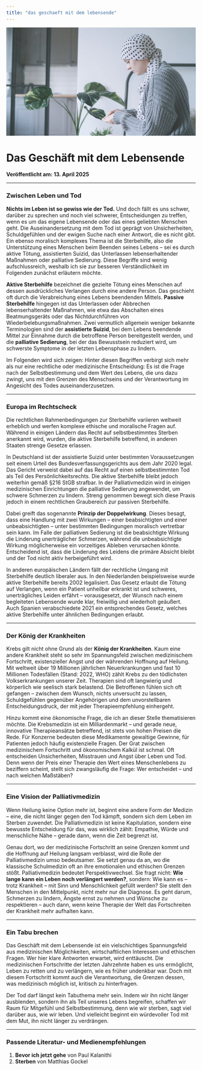 ```yaml
---
title: "das geschaeft mit dem lebensende"
---
```


![Blogbild](/assets/cover-images/Artikel-18.jpg)

# Das Geschäft mit dem Lebensende

**Veröffentlicht am: 13. April 2025**

---

### Zwischen Leben und Tod

**Nichts im Leben ist so gewiss wie der Tod.**
Und doch fällt es uns schwer, darüber zu sprechen und noch viel schwerer, Entscheidungen zu treffen, wenn es um das eigene Lebensende oder das eines geliebten Menschen geht. Die Auseinandersetzung mit dem Tod ist geprägt von Unsicherheiten, Schuldgefühlen und der ewigen Suche nach einer Antwort, die es nicht gibt. Ein ebenso moralisch komplexes Thema ist die Sterbehilfe, also die Unterstützung eines Menschen beim Beenden seines Lebens – sei es durch aktive Tötung, assistierten Suizid, das Unterlassen lebenserhaltender Maßnahmen oder palliative Sedierung. Diese Begriffe sind wenig aufschlussreich, weshalb ich sie zur besseren Verständlichkeit im Folgenden zunächst erläutern möchte.

**Aktive Sterbehilfe** bezeichnet die gezielte Tötung eines Menschen auf dessen ausdrückliches Verlangen durch eine andere Person. Das geschieht oft durch die Verabreichung eines Lebens beendenden Mittels. **Passive Sterbehilfe** hingegen ist das Unterlassen oder Abbrechen lebenserhaltender Maßnahmen, wie etwa das Abschalten eines Beatmungsgeräts oder das Nichtdurchführen von Wiederbelebungsmaßnahmen. Zwei vermutlich allgemein weniger bekannte Terminologien sind der **assistierte Suizid**, bei dem Lebens beendende Mittel zur Einnahme durch die betroffene Person bereitgestellt werden, und die **palliative Sedierung**, bei der das Bewusstsein reduziert wird, um schwerste Symptome in der letzten Lebensphase zu lindern.

Im Folgenden wird sich zeigen: Hinter diesen Begriffen verbirgt sich mehr als nur eine rechtliche oder medizinische Entscheidung: Es ist die Frage nach der Selbstbestimmung und dem Wert des Lebens, die uns dazu zwingt, uns mit den Grenzen des Menschseins und der Verantwortung im Angesicht des Todes auseinanderzusetzen.

---

### Europa im Rechtscheck

Die rechtlichen Rahmenbedingungen zur Sterbehilfe variieren weltweit erheblich und werfen komplexe ethische und moralische Fragen auf. Während in einigen Ländern das Recht auf selbstbestimmtes Sterben anerkannt wird, wurden, die aktive Sterbehilfe betreffend, in anderen Staaten strenge Gesetze erlassen.

In Deutschland ist der assistierte Suizid unter bestimmten Voraussetzungen seit einem Urteil des Bundesverfassungsgerichts aus dem Jahr 2020 legal. Das Gericht verweist dabei auf das Recht auf einen selbstbestimmten Tod als Teil des Persönlichkeitsrechts. Die aktive Sterbehilfe bleibt jedoch weiterhin gemäß §216 StGB strafbar. In der Palliativmedizin wird in einigen medizinischen Einrichtungen die palliative Sedierung angewendet, um schwere Schmerzen zu lindern. Streng genommen bewegt sich diese Praxis jedoch in einem rechtlichen Graubereich zur passiven Sterbehilfe.

Dabei greift das sogenannte **Prinzip der Doppelwirkung**. Dieses besagt, dass eine Handlung mit zwei Wirkungen – einer beabsichtigten und einer unbeabsichtigten – unter bestimmten Bedingungen moralisch vertretbar sein kann. Im Falle der palliativen Sedierung ist die beabsichtigte Wirkung die Linderung unerträglicher Schmerzen, während die unbeabsichtigte Wirkung möglicherweise ein vorzeitiges Ableben verursachen könnte. Entscheidend ist, dass die Linderung des Leidens die primäre Absicht bleibt und der Tod nicht aktiv herbeigeführt wird.

In anderen europäischen Ländern fällt der rechtliche Umgang mit Sterbehilfe deutlich liberaler aus. In den Niederlanden beispielsweise wurde aktive Sterbehilfe bereits 2002 legalisiert. Das Gesetz erlaubt die Tötung auf Verlangen, wenn ein Patient unheilbar erkrankt ist und schweres, unerträgliches Leiden erfährt – vorausgesetzt, der Wunsch nach einem begleiteten Lebensende wurde klar, freiwillig und wiederholt geäußert. Auch Spanien verabschiedete 2021 ein entsprechendes Gesetz, welches aktive Sterbehilfe unter ähnlichen Bedingungen erlaubt.

---

### Der König der Krankheiten

Krebs gilt nicht ohne Grund als der **König der Krankheiten**. Kaum eine andere Krankheit steht so sehr im Spannungsfeld zwischen medizinischem Fortschritt, existenzieller Angst und der währenden Hoffnung auf Heilung. Mit weltweit über 19 Millionen jährlichen Neuerkrankungen und fast 10 Millionen Todesfällen (Stand: 2022, WHO) zählt Krebs zu den tödlichsten Volkserkrankungen unserer Zeit. Therapien sind oft langwierig und körperlich wie seelisch stark belastend. Die Betroffenen fühlen sich oft gefangen – zwischen dem Wunsch, nichts unversucht zu lassen, Schuldgefühlen gegenüber Angehörigen und dem unvorstellbaren Entscheidungsdruck, der mit jeder Therapieempfehlung einhergeht.

Hinzu kommt eine ökonomische Frage, die ich an dieser Stelle thematisieren möchte. Die Krebsmedizin ist ein Milliardenmarkt – und gerade neue, innovative Therapieansätze betreffend, ist stets von hohen Preisen die Rede. Für Konzerne bedeuten diese Medikamente gewaltige Gewinne, für Patienten jedoch häufig existenzielle Fragen. Der Grat zwischen medizinischem Fortschritt und ökonomischem Kalkül ist schmal. Oft entscheiden Unsicherheiten, Misstrauen und Angst über Leben und Tod. Denn wenn der Preis einer Therapie den Wert eines Menschenlebens zu beziffern scheint, stellt sich zwangsläufig die Frage: Wer entscheidet – und nach welchen Maßstäben?

---

### Eine Vision der Palliativmedizin

Wenn Heilung keine Option mehr ist, beginnt eine andere Form der Medizin – eine, die nicht länger gegen den Tod kämpft, sondern sich dem Leben im Sterben zuwendet. Die Palliativmedizin ist keine Kapitulation, sondern eine bewusste Entscheidung für das, was wirklich zählt: Empathie, Würde und menschliche Nähe – gerade dann, wenn die Zeit begrenzt ist.

Genau dort, wo der medizinische Fortschritt an seine Grenzen kommt und die Hoffnung auf Heilung langsam verblasst, wird die Rolle der Palliativmedizin umso bedeutsamer. Sie setzt genau da an, wo die klassische Schulmedizin oft an ihre emotionalen und ethischen Grenzen stößt. Palliativmedizin bedeutet Perspektivwechsel. Sie fragt nicht: **Wie lange kann ein Leben noch verlängert werden?**, sondern: Wie kann es – trotz Krankheit – mit Sinn und Menschlichkeit gefüllt werden? Sie stellt den Menschen in den Mittelpunkt, nicht mehr nur die Diagnose. Es geht darum, Schmerzen zu lindern, Ängste ernst zu nehmen und Wünsche zu respektieren – auch dann, wenn keine Therapie der Welt das Fortschreiten der Krankheit mehr aufhalten kann.

---

### Ein Tabu brechen

Das Geschäft mit dem Lebensende ist ein vielschichtiges Spannungsfeld aus medizinischen Möglichkeiten, wirtschaftlichen Interessen und ethischen Fragen. Wer hier klare Antworten erwartet, wird enttäuscht. Die medizinischen Fortschritte der letzten Jahrzehnte haben es uns ermöglicht, Leben zu retten und zu verlängern, wie es früher undenkbar war. Doch mit diesem Fortschritt kommt auch die Verantwortung, die Grenzen dessen, was medizinisch möglich ist, kritisch zu hinterfragen.

Der Tod darf längst kein Tabuthema mehr sein. Indem wir ihn nicht länger ausblenden, sondern ihn als Teil unseres Lebens begreifen, schaffen wir Raum für Mitgefühl und Selbstbestimmung, denn wie wir sterben, sagt viel darüber aus, wie wir leben. Und vielleicht beginnt ein würdevoller Tod mit dem Mut, ihn nicht länger zu verdrängen.

---

### Passende Literatur- und Medienempfehlungen

1. **Bevor ich jetzt gehe** von Paul Kalanithi
2. **Sterben** von Matthias Gockel